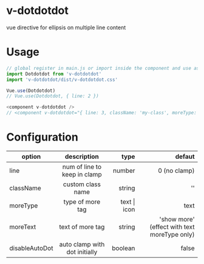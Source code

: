 # v-dotdotdot

vue directive for ellipsis on multiple line content

# Usage

```js
// global register in main.js or import inside the component and use as directive
import Dotdotdot from 'v-dotdotdot'
import 'v-dotdotdot/dist/v-dotdotdot.css'

Vue.use(Dotdotdot)
// Vue.use(Dotdotdot, { line: 2 })

<component v-dotdotdot />
// <component v-dotdotdot="{ line: 3, className: 'my-class', moreType: 'icon' }" />
```

# Configuration

| option | description | type | defaut |
| ---------- |:----------:| ----------:|----------:|
| line | num of line to keep in clamp | number | 0 (no clamp) |
| className | custom class name | string | '' |
| moreType | type of more tag | text \| icon | text |
| moreText | text of more tag | string | 'show more' (effect with text moreType only) |
| disableAutoDot | auto clamp with dot initially | boolean | false |

